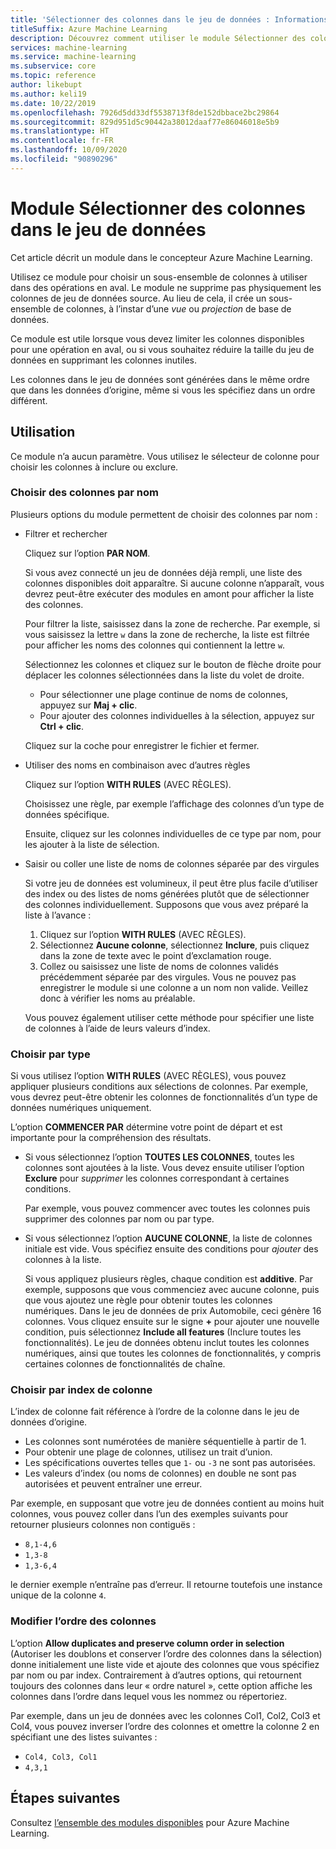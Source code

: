 ```yaml
---
title: 'Sélectionner des colonnes dans le jeu de données : Informations de référence sur les modules'
titleSuffix: Azure Machine Learning
description: Découvrez comment utiliser le module Sélectionner des colonnes dans le jeu de données d’Azure Machine Learning pour choisir un sous-ensemble de colonnes à utiliser dans des opérations en aval.
services: machine-learning
ms.service: machine-learning
ms.subservice: core
ms.topic: reference
author: likebupt
ms.author: keli19
ms.date: 10/22/2019
ms.openlocfilehash: 7926d5dd33df5538713f8de152dbbace2bc29864
ms.sourcegitcommit: 829d951d5c90442a38012daaf77e86046018e5b9
ms.translationtype: HT
ms.contentlocale: fr-FR
ms.lasthandoff: 10/09/2020
ms.locfileid: "90890296"
---
```

# <a name="select-columns-in-dataset-module"></a>Module Sélectionner des colonnes dans le jeu de données

Cet article décrit un module dans le concepteur Azure Machine Learning.

Utilisez ce module pour choisir un sous-ensemble de colonnes à utiliser dans des opérations en aval. Le module ne supprime pas physiquement les colonnes de jeu de données source. Au lieu de cela, il crée un sous-ensemble de colonnes, à l’instar d’une *vue* ou *projection* de base de données.

Ce module est utile lorsque vous devez limiter les colonnes disponibles pour une opération en aval, ou si vous souhaitez réduire la taille du jeu de données en supprimant les colonnes inutiles.

Les colonnes dans le jeu de données sont générées dans le même ordre que dans les données d’origine, même si vous les spécifiez dans un ordre différent.

## <a name="how-to-use"></a>Utilisation

Ce module n’a aucun paramètre. Vous utilisez le sélecteur de colonne pour choisir les colonnes à inclure ou exclure.

### <a name="choose-columns-by-name"></a>Choisir des colonnes par nom

Plusieurs options du module permettent de choisir des colonnes par nom : 

+ Filtrer et rechercher

    Cliquez sur l’option **PAR NOM**.

    Si vous avez connecté un jeu de données déjà rempli, une liste des colonnes disponibles doit apparaître. Si aucune colonne n’apparaît, vous devrez peut-être exécuter des modules en amont pour afficher la liste des colonnes.

    Pour filtrer la liste, saisissez dans la zone de recherche. Par exemple, si vous saisissez la lettre `w` dans la zone de recherche, la liste est filtrée pour afficher les noms des colonnes qui contiennent la lettre `w`.

    Sélectionnez les colonnes et cliquez sur le bouton de flèche droite pour déplacer les colonnes sélectionnées dans la liste du volet de droite.

    + Pour sélectionner une plage continue de noms de colonnes, appuyez sur **Maj + clic**.
    + Pour ajouter des colonnes individuelles à la sélection, appuyez sur **Ctrl + clic**.

    Cliquez sur la coche pour enregistrer le fichier et fermer.

+ Utiliser des noms en combinaison avec d’autres règles

    Cliquez sur l’option **WITH RULES** (AVEC RÈGLES).
    
    Choisissez une règle, par exemple l’affichage des colonnes d’un type de données spécifique.

    Ensuite, cliquez sur les colonnes individuelles de ce type par nom, pour les ajouter à la liste de sélection.

+ Saisir ou coller une liste de noms de colonnes séparée par des virgules

    Si votre jeu de données est volumineux, il peut être plus facile d’utiliser des index ou des listes de noms générées plutôt que de sélectionner des colonnes individuellement. Supposons que vous avez préparé la liste à l’avance :

    1. Cliquez sur l’option **WITH RULES** (AVEC RÈGLES). 
    2. Sélectionnez **Aucune colonne**, sélectionnez **Inclure**, puis cliquez dans la zone de texte avec le point d’exclamation rouge. 
    3. Collez ou saisissez une liste de noms de colonnes validés précédemment séparée par des virgules. Vous ne pouvez pas enregistrer le module si une colonne a un nom non valide. Veillez donc à vérifier les noms au préalable.
    
    Vous pouvez également utiliser cette méthode pour spécifier une liste de colonnes à l’aide de leurs valeurs d’index. 

### <a name="choose-by-type"></a>Choisir par type

Si vous utilisez l’option **WITH RULES** (AVEC RÈGLES), vous pouvez appliquer plusieurs conditions aux sélections de colonnes. Par exemple, vous devrez peut-être obtenir les colonnes de fonctionnalités d’un type de données numériques uniquement.

L’option **COMMENCER PAR** détermine votre point de départ et est importante pour la compréhension des résultats. 

+ Si vous sélectionnez l’option **TOUTES LES COLONNES**, toutes les colonnes sont ajoutées à la liste. Vous devez ensuite utiliser l’option **Exclure** pour *supprimer* les colonnes correspondant à certaines conditions. 

    Par exemple, vous pouvez commencer avec toutes les colonnes puis supprimer des colonnes par nom ou par type.

+ Si vous sélectionnez l’option **AUCUNE COLONNE**, la liste de colonnes initiale est vide. Vous spécifiez ensuite des conditions pour *ajouter* des colonnes à la liste. 

    Si vous appliquez plusieurs règles, chaque condition est **additive**. Par exemple, supposons que vous commenciez avec aucune colonne, puis que vous ajoutez une règle pour obtenir toutes les colonnes numériques. Dans le jeu de données de prix Automobile, ceci génère 16 colonnes. Vous cliquez ensuite sur le signe **+** pour ajouter une nouvelle condition, puis sélectionnez **Include all features** (Inclure toutes les fonctionnalités). Le jeu de données obtenu inclut toutes les colonnes numériques, ainsi que toutes les colonnes de fonctionnalités, y compris certaines colonnes de fonctionnalités de chaîne.

### <a name="choose-by-column-index"></a>Choisir par index de colonne

L’index de colonne fait référence à l’ordre de la colonne dans le jeu de données d’origine.

+ Les colonnes sont numérotées de manière séquentielle à partir de 1.  
+ Pour obtenir une plage de colonnes, utilisez un trait d’union. 
+ Les spécifications ouvertes telles que `1-` ou `-3` ne sont pas autorisées.
+ Les valeurs d’index (ou noms de colonnes) en double ne sont pas autorisées et peuvent entraîner une erreur.

Par exemple, en supposant que votre jeu de données contient au moins huit colonnes, vous pouvez coller dans l’un des exemples suivants pour retourner plusieurs colonnes non contiguës : 

+ `8,1-4,6`
+ `1,3-8`
+ `1,3-6,4` 

le dernier exemple n’entraîne pas d’erreur. Il retourne toutefois une instance unique de la colonne `4`.



### <a name="change-order-of-columns"></a>Modifier l’ordre des colonnes

L’option **Allow duplicates and preserve column order in selection** (Autoriser les doublons et conserver l’ordre des colonnes dans la sélection) donne initialement une liste vide et ajoute des colonnes que vous spécifiez par nom ou par index. Contrairement à d’autres options, qui retournent toujours des colonnes dans leur « ordre naturel », cette option affiche les colonnes dans l’ordre dans lequel vous les nommez ou répertoriez. 

Par exemple, dans un jeu de données avec les colonnes Col1, Col2, Col3 et Col4, vous pouvez inverser l’ordre des colonnes et omettre la colonne 2 en spécifiant une des listes suivantes :

+ `Col4, Col3, Col1`
+ `4,3,1`


## <a name="next-steps"></a>Étapes suivantes

Consultez [l’ensemble des modules disponibles](module-reference.md) pour Azure Machine Learning. 